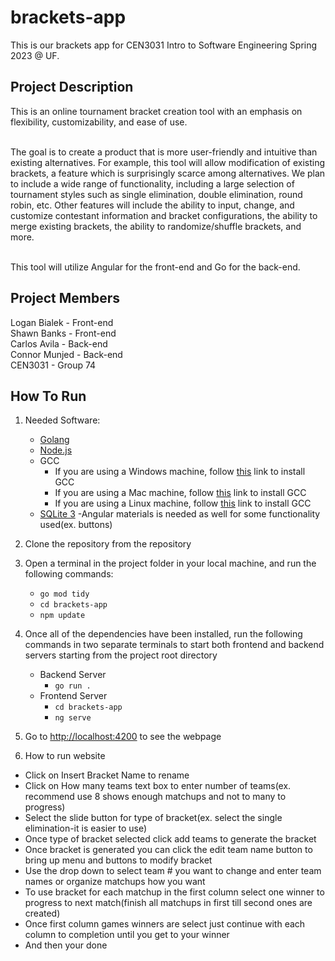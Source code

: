 # brackets-app
This is our brackets app for CEN3031 Intro to Software Engineering Spring 2023 @ UF.

## Project Description
This is an online tournament bracket creation tool with an emphasis on flexibility, customizability, and ease of use. <br /><br />

The goal is to create a product that is more user-friendly and intuitive than existing alternatives. For example, this tool will allow modification of existing brackets, a feature which is surprisingly scarce among alternatives. We plan to include a wide range of functionality, including a large selection of tournament styles such as single elimination, double elimination, round robin, etc. Other features will include the ability to input, change, and customize contestant information and bracket configurations, the ability to merge existing brackets, the ability to randomize/shuffle brackets, and more.<br /><br />

This tool will utilize Angular for the front-end and Go for the back-end.

## Project Members
Logan Bialek - Front-end <br />
Shawn Banks - Front-end <br />
Carlos Avila - Back-end <br />
Connor Munjed - Back-end <br />
CEN3031 - Group 74 <br />

## How To Run
1. Needed Software:
   - [Golang](https://go.dev/dl/)
   - [Node.js](https://nodejs.org/en/download)
   - GCC
     - If you are using a Windows machine, follow [this](https://code.visualstudio.com/docs/cpp/config-mingw) link to install GCC
     - If you are using a Mac machine, follow [this](http://cs.millersville.edu/~gzoppetti/InstallingGccMac.html) link to install GCC
     - If you are using a Linux machine, follow [this](https://www.geeksforgeeks.org/how-to-install-gcc-compiler-on-linux/) link to install GCC
    - [SQLite 3](https://sqlite.org/download.html)
    -Angular materials is needed as well for some functionality used(ex. buttons)
    

2. Clone the repository from the repository
3. Open a terminal in the project folder in your local machine, and run the following commands:
    - ```go mod tidy```
    - ```cd brackets-app```
    - ```npm update```
4. Once all of the dependencies have been installed, run the following commands in two separate terminals to start both frontend and backend servers starting from the project root directory
    - Backend Server  
      - ```go run .```
    - Frontend Server
      - ```cd brackets-app```
      - ```ng serve```
5. Go to [http://localhost:4200](http://localhost:4200) to see the webpage

6. How to run website

- Click on Insert Bracket Name to rename
- Click on How many teams text box to enter number of teams(ex. recommend use 8 shows enough matchups and not to many to progress)
- Select the slide button for type of bracket(ex. select the single elimination-it is easier to use)
- Once type of bracket selected click add teams to generate the bracket
- Once bracket is generated you can click the edit team name button to bring up menu and buttons to modify bracket
- Use the drop down to select team # you want to change and enter team names or organize matchups how you want 
- To use bracket for each matchup in the first column select one winner to progress to next match(finish all matchups in first till second ones are created)
- Once first column games winners are select just continue with each column to completion until you get to your winner
- And then your done 
